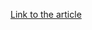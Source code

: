 [Link to the article](https://blog.avast.com/new-version-of-mobile-malware-catelites-possibly-linked-to-cron-cyber-gang)

